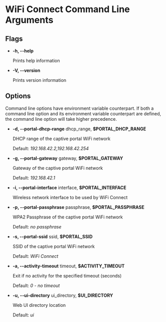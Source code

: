 # WiFi Connect Command Line Arguments

## Flags

*   **-h, --help**

    Prints help information

*   **-V, --version**

    Prints version information

## Options

Command line options have environment variable counterpart. If both a command line option and its environment variable counterpart are defined, the command line option will take higher precedence.

*   **-d, --portal-dhcp-range** dhcp_range, **$PORTAL_DHCP_RANGE**

    DHCP range of the captive portal WiFi network

    Default: _192.168.42.2,192.168.42.254_

*   **-g, --portal-gateway** gateway, **$PORTAL_GATEWAY**

    Gateway of the captive portal WiFi network

    Default: _192.168.42.1_

*   **-i, --portal-interface** interface, **$PORTAL_INTERFACE**

    Wireless network interface to be used by WiFi Connect

*   **-p, --portal-passphrase** passphrase, **$PORTAL_PASSPHRASE**

    WPA2 Passphrase of the captive portal WiFi network

    Default: _no passphrase_

*   **-s, --portal-ssid** ssid, **$PORTAL_SSID**

    SSID of the captive portal WiFi network

    Default: _WiFi Connect_

*   **-a, --activity-timeout** timeout, **$ACTIVITY_TIMEOUT**

    Exit if no activity for the specified timeout (seconds)

    Default: _0 - no timeout_

*   **-u, --ui-directory** ui_directory, **$UI_DIRECTORY**

    Web UI directory location

    Default: _ui_
